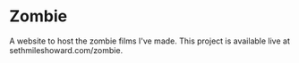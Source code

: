 Zombie
======

A website to host the zombie films I've made. This project is available live at sethmileshoward.com/zombie.
